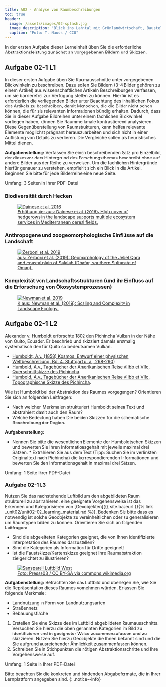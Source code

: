 ```yaml
---
title: A02 - Analyse von Raumbeschreibungen
toc: true
header:
  image: /assets/images/02-splash.jpg
  image_description: "Blick ins Lahntal mit Grünlandwirtschaft, Baustelle für Stromtrassen und Regenbogen."
  caption: "Foto: T. Nauss / CC0"
---
```


In der ersten Aufgabe dieser Lerneinheit üben Sie die erforderliche Abstraktionsleistung zunächst an vorgegebenen Bildern und Skizzen.

## Aufgabe 02-1 L1

In dieser ersten Aufgabe üben Sie Raumausschnitte unter vorgegebenen Blickwinkeln zu beschreiben. Dazu sollen Sie Bildern (3-4 Bilder gehören zu einem Artikel) aus wissenschaftlichen Artikeln Beschreibungen verfassen, um sie barrierefrei zur Verfügung stellen zu können. Hierfür ist es erforderlich die vorliegenden Bilder unter Beachtung des inhaltlichen Fokus des Artikels zu beschreiben, damit Menschen, die die Bilder nicht sehen können, die für sie relevanten Informationen bündig erhalten. Dadurch, dass Sie in dieser Aufgabe Bildreihen unter einem fachlichen Blickwinkel vorliegen haben, können Sie Raummerkmale kontrastierend analysieren. Diese Gegenüberstellung von Raumstrukturen, kann helfen relevante Elemente möglichst prägnant herauszuarbeiten und sich nicht in einer Auflistung von Details zu verlieren. Die Vergleiche sollen als heuristisches Mittel dienen.

**Aufgabenstellung:**
Verfassen Sie einen beschreibenden Satz pro Einzelbild, der diesesvor dem Hintergrund des Forschungsthemas beschreibt ohne auf andere Bilder aus der Reihe zu verweisen. Um die fachlichen Hintergründe hierfür genauer zu verstehen, empfiehlt sich ein Blick in die Artikel. Beginnen Sie bitte für jede Bilderreihe eine neue Seite.

Umfang: 3 Seiten in Ihrer PDF-Datei

### Biodiversität durch Hecken
<figure>
	<a href="https://besjournals.onlinelibrary.wiley.com/cms/asset/49072000-0c42-42a2-b925-a34d2cd4f6e4/jpe12747-fig-0001-m.jpg"><img src="https://besjournals.onlinelibrary.wiley.com/cms/asset/49072000-0c42-42a2-b925-a34d2cd4f6e4/jpe12747-fig-0001-m.jpg" alt="Dainese et al. 2016"></a>
	<figcaption><a href="https://besjournals.onlinelibrary.wiley.com/doi/full/10.1111/1365-2664.12747">Erhöhung der  aus: Dainese et al. (2016): High cover of hedgerows in the landscape supports multiple ecosystem services in Mediterranean cereal fields.</a></figcaption>
</figure>

### Anthropogene und zoogeomorphologische Einflüsse auf die Landschaft
<figure>
	<a href="https://www.tandfonline.com/na101/home/literatum/publisher/tandf/journals/content/tjom20/2020/tjom20.v016.i02/17445647.2019.1708488/20200203/images/large/tjom_a_1708488_f0008_oc.jpeg"><img src="https://www.tandfonline.com/na101/home/literatum/publisher/tandf/journals/content/tjom20/2020/tjom20.v016.i02/17445647.2019.1708488/20200203/images/large/tjom_a_1708488_f0008_oc.jpeg" alt="Zerboni et al. 2019"></a>
	<figcaption><a href="https://www.tandfonline.com/doi/full/10.1080/17445647.2019.1708488"> aus: Zerboni et al. (2019): Geomorphology of the Jebel Qara and coastal plain of Salalah (Dhofar, southern Sultanate of Oman).</a></figcaption>
</figure>

### Komplexität von Landschaftsstrukturen (und ihr Einfluss auf die Erforschung von Ökosystemprozessen)
<figure>
	<a href="https://www.frontiersin.org/files/Articles/456059/fevo-07-00293-HTML/image_m/fevo-07-00293-g001.jpg"><img src="https://www.frontiersin.org/files/Articles/456059/fevo-07-00293-HTML/image_m/fevo-07-00293-g001.jpg" alt="Newman et al. 2019"></a>
	<figcaption><a href="https://www.frontiersin.org/articles/10.3389/fevo.2019.00293/full"> K aus: Newman et al. (2019): Scaling and Complexity in Landscape Ecology.</a></figcaption>
</figure>


## Aufgabe 02-1 L2
Alexander v. Humboldt erforschte 1802 den Pichincha Vulkan in der Nähe von Quito, Ecuador. Er beschrieb und skizziert damals erstmalig systematisch den für Quito so bedeutsamen Vulkan.

* [Humboldt, A.v. (1858) Kosmos. Entwurf einer physischen Weltbeschreibung. Bd. 4. Stuttgart u. a., 268-290](https://www.projekt-gutenberg.org/humbolda/kosmos/kosmos.html#kos424))
* [Humbold, A.v., Tagebücher der Amerikanischen Reise VIIbb et VIIc, Querschnittskizze des Pichincha](https://digital.staatsbibliothek-berlin.de/werkansicht?PPN=PPN779884310&PHYSID=PHYS_0806&view=overview-toc&DMDID=DMDLOG_0001).
* [Humbold, A.v., Tagebücher der Amerikanischen Reise VIIbb et VIIc, Topographische Skizze des Pichincha](https://digital.staatsbibliothek-berlin.de/werkansicht?PPN=PPN779884310&PHYSID=PHYS_0820&view=overview-toc&DMDID=DMDLOG_0001).

Wie ist Humboldt bei der Abstraktion des Raumes vorgegangen? Orientieren Sie sich an folgenden Leitfragen:
* Nach welchen Merkmalen strukturiert Humboldt seinen Text und abstrahiert damit auch den Raum?
* Welche Bedeutung haben Die beiden Skizzen für die schematische Beschreibung der Region.

**Aufgabenstellung:**
* Nennen Sie bitte die wesentlichen Elemente der Humboldtschen Skizzen und bewerten Sie Ihren Informationsgehalt mit jeweils maximal drei Sätzen. * Extrahieren Sie aus dem Text (Tipp: Suchen Sie im verlinkten Originaltext nach Pichincha) die korrespondierenden Informationen und bewerten Sie den Informationsgehalt in maximal drei Sätzen.

Umfang: 1 Seite Ihrer PDF-Datei


### Aufgabe 02-1 L3
Nutzen Sie das nachstehende Luftbild um den abgebildeten Raum strukturell zu abstrahieren. eine geeignete Vorgehensweise ist das Erkennen und Kategorisieren von [Geoobjekten]({{ site.baseurl }}{% link _unit02/unit02-02_learning_material.md %}). Bedenken Sie bitte dass es notwendig ist solche Geoobjekte zu vereinheitlichen oder zu generalisieren um Raumtypen bilden zu können. Orientieren Sie sich an folgenden Leitfragen:
* Sind die abgeleiteten Kategorien geeignet, die von Ihnen identifizierte Interpretation des Raumes darzustellen?
* Sind die Kategorien als Information für Dritte geeignet?
* Ist die Faustskizze/Kartenskizze  geeignet Ihre Raumabstraktion zielgerichtet zu illustrieren?

<figure>
	<a href="https://upload.wikimedia.org/wikipedia/commons/2/2c/Sanspareil_Luftbild_West.jpg"><img src="https://upload.wikimedia.org/wikipedia/commons/2/2c/Sanspareil_Luftbild_West.jpg" alt="Sanspareil Luftbild West"></a>
	<figcaption><a href="https://commons.wikimedia.org/wiki/File:Sanspareil_Luftbild_West.jpg">Foto: Presse03 / CC BY-SA via commons.wikimedia.org</a></figcaption>
</figure>


**Aufgabenstellung:** Betrachten Sie das Luftbild und überlegen Sie, wie Sie die Repräsentation dieses Raumes vornehmen würden. Erfassen Sie folgende Merkmale:


* Landnutzung in Form von Landnutzungsarten
* Straßennetz
* Bebauungsfläche

 1. Erstellen Sie eine Skizze des im Luftbild abgebildeten Raumausschnitts. Versuchen Sie hierzu die oben genannten Kategorien im Bild zu identifizieren und in geeigneter Weise zusammenzufassen und zu skizzieren. Nutzen Sie hierzu Geoobjekte die Ihnen bekannt sind und die Sie aufgrund ausreichender Ähnlichkeit zusammenfassen können.
 2. Schreiben Sie in Stichpunkten die nötigen Abstraktionsschritte und Ihre Vorgehensweise auf.

Umfang: 1 Seite in Ihrer PDF-Datei

Bitte beachten Sie die konkreten und bindenden Abgabeformate, die in Ihrer Lernplattform angegeben sind.
{: .notice--info}


<!---
Für die erste Aufgabe machen wir ein Gedankenexperiment. Stellen Sie sich vor, dass Sie fünf der folgenden Bilder jeweils im Rahmen einer wissenschaftlichen Studie gemacht haben. Sie haben also insgesamt fünf Studien durchgeführt. Für die Publikation der Studien in getrennten wissenschaftlichen Artikeln nutzen sie das jeweils zugehörige Bild, um Ihr Forschungsthema zu illustrieren. Da die Artikel auch online veröffentlicht werden, fügen Sie nicht nur das Bild ein, sondern Hinterlegen auch eine Bildbeschreibung um die Barrierefreiheit zu unterstützten. Die Bildbeschreibung soll dabei auf Ihr Forschungsthema fokussieren und nicht das Bild ganz allgemein beschreiben.

{% include gallery_collection gallery_path = "images/unit02-04_assignment_02-1/L1" caption = "Raumbilder" %}
-->
